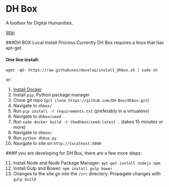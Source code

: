 DH Box
=====

A toolbox for Digital Humanities.

[Wiki](https://github.com/DH-Box/dhbox/wiki)


###DH BOX Local Install Process
Currently DH Box requires a linux that has apt-get.
#### One line install:
```
wget -qO- https://raw.githubusex/develop/install_dhbox.sh | sudo sh
```

or:

1. [Install Docker](https://www.docker.com/)
2. Install `pip`, Python package manager
3. Clone git repo (`git clone https://github.com/DH-Box/dhbox.git`)
4. Navigate to `dhbox/` 
5. Run `pip install -r requirements.txt` (preferably in a virtualenv)
6. Navigate to `dhbox/seed` 
7. Run `sudo docker build -t thedhbox/seed:latest .` (takes 15 minutes or more)
8. Navigate to `dhbox/`
9. Run `python dhbox.py`
10. Navigate to site on `http://localhost:5000`

###If you are developing for DH Box, there are a few more steps:

11. Install Node and Node Package Manager: `apt-get install nodejs npm`
12. Install Gulp and Bower: `npm install gulp bower`
13. Changes to the site go into the `/src` directory. Propagate changes with `gulp build`
